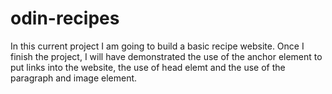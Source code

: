 # odin-recipes
In this current project I am going to build a basic recipe website. Once I finish the project, I will have demonstrated the use of the anchor element to put links into the website, the use of head elemt and the use of the paragraph and image element.